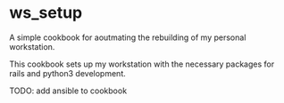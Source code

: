 # ws_setup

A simple cookbook for aoutmating the rebuilding of my personal workstation.

This cookbook sets up my workstation with the necessary packages for rails and python3 development.

TODO: add ansible to cookbook

